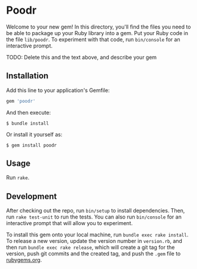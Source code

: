 # Poodr

Welcome to your new gem! In this directory, you'll find the files you need to be able to package up your Ruby library into a gem. Put your Ruby code in the file `lib/poodr`. To experiment with that code, run `bin/console` for an interactive prompt.

TODO: Delete this and the text above, and describe your gem

## Installation

Add this line to your application's Gemfile:

```ruby
gem 'poodr'
```

And then execute:

    $ bundle install

Or install it yourself as:

    $ gem install poodr

## Usage

Run `rake`.

## Development

After checking out the repo, run `bin/setup` to install dependencies. Then, run `rake test-unit` to run the tests. You can also run `bin/console` for an interactive prompt that will allow you to experiment.

To install this gem onto your local machine, run `bundle exec rake install`. To release a new version, update the version number in `version.rb`, and then run `bundle exec rake release`, which will create a git tag for the version, push git commits and the created tag, and push the `.gem` file to [rubygems.org](https://rubygems.org).
